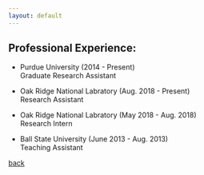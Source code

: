 ```yaml
---
layout: default
---
```


## Professional Experience:

* Purdue University (2014 - Present) <br /> Graduate Research Assistant

* Oak Ridge National Labratory (Aug. 2018 - Present) <br /> Research Assistant

* Oak Ridge National Labratory (May 2018 - Aug. 2018) <br /> Research Intern 

* Ball State University (June 2013 - Aug. 2013) <br /> Teaching Assistant     

[back](./)
